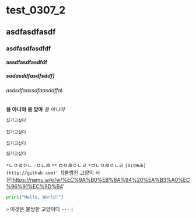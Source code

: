 # test_0307_2
## asdfasdfasdf
### asdfasdfasdfdf
#### assdfasdfasdfdf
#####  sadasddfasdfsddf\]
###### asdsdfaassdfaasddffa\
**응 아니야**
__응 맞아__
*응 아니야*
```bash
집가고싶다
```
```
집가고싶다
```
```
집가고싶다
```
```bash
집가고싶다
```
`*`ㄴㅇㅀㅇㄴ
`-`ㅇㄴㄻ
`**` ㅁㅇㄻㅇㄴㄹ
`*`ㅁㄴㅇㄻㅇㄴㄹ
`[GitHub](http://github.com)'
`![불쌍한 고양이 사진]https://namu.wiki/w/%EC%9A%B0%EB%8A%94%20%EA%B3%A0%EC%96%91%EC%9D%B4'
```python
print("Hello, World!")
```
`>` 이것은 불쌍한 고양이다
`---`
`|`
